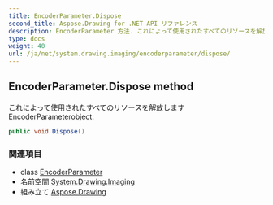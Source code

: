 ```yaml
---
title: EncoderParameter.Dispose
second_title: Aspose.Drawing for .NET API リファレンス
description: EncoderParameter 方法. これによって使用されたすべてのリソースを解放しますEncoderParameterobject.
type: docs
weight: 40
url: /ja/net/system.drawing.imaging/encoderparameter/dispose/
---
```

## EncoderParameter.Dispose method

これによって使用されたすべてのリソースを解放しますEncoderParameterobject.

```csharp
public void Dispose()
```

### 関連項目

* class [EncoderParameter](../)
* 名前空間 [System.Drawing.Imaging](../../encoderparameter/)
* 組み立て [Aspose.Drawing](../../../)


